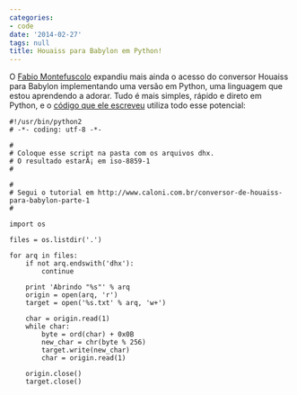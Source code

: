 ```yaml
---
categories:
- code
date: '2014-02-27'
tags: null
title: Houaiss para Babylon em Python!
---
```


O [Fabio Montefuscolo](https://gist.github.com/fabiomontefuscolo) expandiu mais ainda o acesso do conversor Houaiss para Babylon implementando uma versão em Python, uma linguagem que estou aprendendo a adorar. Tudo é mais simples, rápido e direto em Python, e o [código que ele escreveu](https://gist.github.com/fabiomontefuscolo/9234485) utiliza todo esse potencial:

```
#!/usr/bin/python2
# -*- coding: utf-8 -*-

#
# Coloque esse script na pasta com os arquivos dhx.
# O resultado estarÃ¡ em iso-8859-1
#

#
# Segui o tutorial em http://www.caloni.com.br/conversor-de-houaiss-para-babylon-parte-1
#

import os

files = os.listdir('.')

for arq in files:
    if not arq.endswith('dhx'):
        continue

    print 'Abrindo "%s"' % arq
    origin = open(arq, 'r')
    target = open('%s.txt' % arq, 'w+')

    char = origin.read(1)
    while char:
        byte = ord(char) + 0x0B
        new_char = chr(byte % 256)
        target.write(new_char)
        char = origin.read(1)

    origin.close()
    target.close()

```